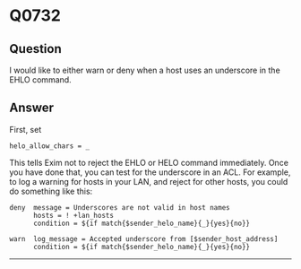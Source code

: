 Q0732
=====

Question
--------

I would like to either warn or deny when a host uses an underscore in
the EHLO command.

Answer
------

First, set

    helo_allow_chars = _

This tells Exim not to reject the EHLO or HELO command immediately. Once
you have done that, you can test for the underscore in an ACL. For
example, to log a warning for hosts in your LAN, and reject for other
hosts, you could do something like this:

    deny  message = Underscores are not valid in host names
          hosts = ! +lan_hosts
          condition = ${if match{$sender_helo_name}{_}{yes}{no}}

    warn  log_message = Accepted underscore from [$sender_host_address]
          condition = ${if match{$sender_helo_name}{_}{yes}{no}}

* * * * *
